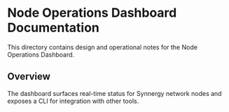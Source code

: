 # Node Operations Dashboard Documentation

This directory contains design and operational notes for the Node Operations Dashboard.

## Overview

The dashboard surfaces real-time status for Synnergy network nodes and exposes a CLI for integration with other tools.
